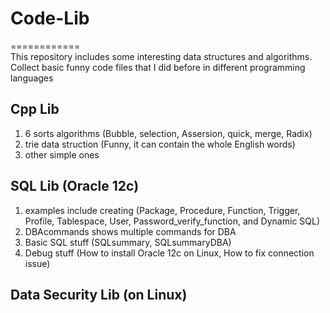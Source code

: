 # Code-Lib
============  
This repository includes some interesting data structures and algorithms.
Collect basic funny code files that I did before in different programming languages

Cpp Lib
-------
1. 6 sorts algorithms (Bubble, selection, Assersion, quick, merge, Radix)
2. trie data struction (Funny, it can contain the whole English words)
3. other simple ones

SQL Lib (Oracle 12c)
--------------------
1. examples include creating (Package, Procedure, Function, Trigger, Profile, Tablespace,
                              User, Password_verify_function, and Dynamic SQL)
2. DBAcommands shows multiple commands for DBA
3. Basic SQL stuff (SQLsummary, SQLsummaryDBA)
4. Debug stuff (How to install Oracle 12c on Linux, How to fix connection issue)

Data Security Lib (on Linux)
----------------------------
